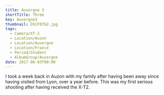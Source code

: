 ```yaml
---
title: Auvergne 3
shortTitle: Three
key: Auvergne3
thumbnail: DSCF0762.jpg
tags:
  - Camera/XT-2
  - Location/Auzon
  - Location/Auvergne
  - Location/France
  - Period/Student
  - AlbumGroup/Auvergne
date: 2017-06-03T00:00
---
```

I took a week back in Auzon with my family after having been away since having visited from Lyon, over a year before. This was my first serious shooting after having received the X-T2.
